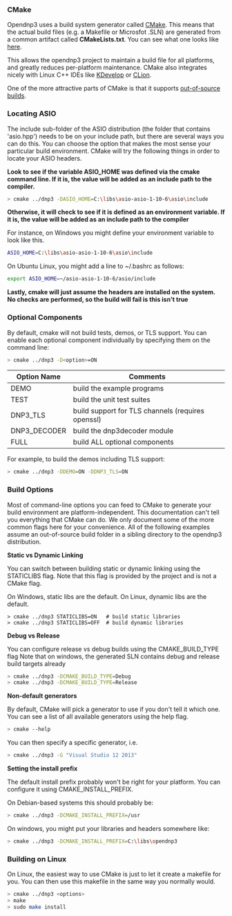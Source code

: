 ### CMake

Opendnp3 uses a build system generator called [CMake](http://www.cmake.org/).  This means that the actual build files (e.g. a Makefile or Microsfot .SLN) are generated from a
common artifact called **CMakeLists.txt**. You can see what one looks like [here](https://github.com/automatak/dnp3/blob/2.0.x/CMakeLists.txt).

This allows the opendnp3 project to maintain a build file for all platforms, and greatly reduces per-platform maintenance. CMake also integrates nicely with
Linux C++ IDEs like [KDevelop](https://www.kdevelop.org/) or [CLion](https://www.jetbrains.com/clion/).

One of the more attractive parts of CMake is that it supports [out-of-source builds](http://www.cmake.org/Wiki/CMake_FAQ#Out-of-source_build_trees).

### Locating ASIO

The include sub-folder of the ASIO distribution (the folder that contains 'asio.hpp') needs to be on your include path, but there are several ways you can do this.
You can choose the option that makes the most sense your particular build environment. CMake will try the following things in order to  locate your ASIO headers.

**Look to see if the variable ASIO_HOME was defined via the cmake command line. If it is, the value will be added as an include path to the compiler.**

```sh
> cmake ../dnp3 -DASIO_HOME=C:\libs\asio-asio-1-10-6\asio\include
```
**Otherwise, it will check to see if it is defined as an environment variable. If it is, the value will be added as an include path to the compiler**

For instance, on Windows you might define your environment variable to look like this.
```sh
ASIO_HOME=C:\libs\asio-asio-1-10-6\asio\include
```
On Ubuntu Linux, you might add a line to ~/.bashrc as follows:
```sh
export ASIO_HOME=~/asio-asio-1-10-6/asio/include
```

**Lastly, cmake will just assume the headers are installed on the system. No checks are performed, so the build will fail is this isn't true**

### Optional Components

By default, cmake will not build tests, demos, or TLS support. You can enable each optional component individually by specifying
them on the command line:

```sh
> cmake ../dnp3 -D<option>=ON
```

| Option Name    | Comments                                          |
| -------------- | ------------------------------------------------- |
| DEMO           | build the example programs                        |
| TEST           | build the unit test suites                        |
| DNP3_TLS       | build support for TLS channels (requires openssl) |
| DNP3_DECODER   | build the dnp3decoder module                      |
| FULL           | build ALL optional components                     |


For example, to build the demos including TLS support:
```sh
> cmake ../dnp3 -DDEMO=ON -DDNP3_TLS=ON
```

### Build Options

Most of command-line options you can feed to CMake to generate your build environment are platform-independent.  This documentation can't tell you everything that
CMake can do. We only document some of the more common flags here for your convenience. All of the following examples assume an out-of-source build folder in a
sibling directory to the opendnp3 distribution.

**Static vs Dynamic Linking**

You can switch between building static or dynamic linking using the STATICLIBS flag. Note that this flag is provided by the project and is not a CMake flag.

On Windows, static libs are the default. On Linux, dynamic libs are the default.

```
> cmake ../dnp3 STATICLIBS=ON	# build static libraries
> cmake ../dnp3 STATICLIBS=OFF	# build dynamic libraries
```

**Debug vs Release**

You can configure release vs debug builds using the CMAKE_BUILD_TYPE flag
Note that on windows, the generated SLN contains debug and release build targets already
```sh
> cmake ../dnp3 -DCMAKE_BUILD_TYPE=Debug
> cmake ../dnp3 -DCMAKE_BUILD_TYPE=Release
```

**Non-default generators**

By default, CMake will pick a generator to use if you don't tell it which one. You can see a list of all available generators using the help flag.
```sh
> cmake --help
```
You can then specify a specific generator, i.e.
```sh
> cmake ../dnp3 -G "Visual Studio 12 2013"
```

**Setting the install prefix**

The default install prefix probably won't be right for your platform. You can configure it using CMAKE_INSTALL_PREFIX.

On Debian-based systems this should probably be:
```sh
> cmake ../dnp3 -DCMAKE_INSTALL_PREFIX=/usr
```

On windows, you might put your libraries and headers somewhere like:
```sh
> cmake ../dnp3 -DCMAKE_INSTALL_PREFIX=C:\libs\opendnp3
```

### Building on Linux

On Linux, the easiest way to use CMake is just to let it create a makefile for you. You can then use this makefile in the same way you normally would.
```sh
> cmake ../dnp3 <options>
> make
> sudo make install
```
